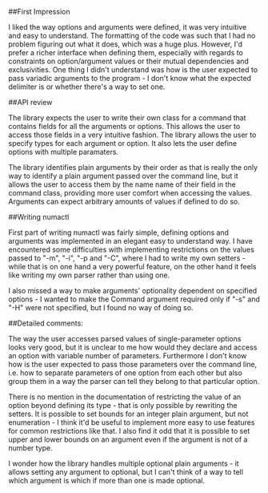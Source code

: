 ##First Impression

I liked the way options and arguments were defined, it was very intuitive and easy to understand. The formatting of the code was such that I had no problem figuring out what it does, which was a huge plus. However, I'd prefer a richer interface when defining them, especially with regards to constraints on option/argument values or their mutual dependencies and exclusivities. One thing I didn't understand was how is the user expected to pass variadic arguments to the program - I don't know what the expected delimiter is or whether there's a way to set one.

##API review

The library expects the user to write their own class for a command that contains fields for all the arguments or options. This allows the user to access those fields in a very intuitive fashion. The library allows the user to specify types for each argument or option. It also lets the user define options with multiple paramaters.

The library identifies plain arguments by their order as that is really the only way to identify a plain argument passed over the command line, but it allows the user to access them by the name name of their field in the command class, providing more user comfort when accessing the values. Arguments can expect arbitrary amounts of values if defined to do so. 

##Writing numactl

First part of writing numactl was fairly simple, defining options and arguments was implemented in an elegant easy to understand way. I have encountered some difficulties with implementing restrictions on the values passed to "-m", "-i", "-p and "-C", where I had to write my own setters - while that is on one hand a very powerful feature, on the other hand it feels like writing my own parser rather than using one.

I also missed a way to make arguments' optionality dependent on specified options - I wanted to make the Command argument required only if "-s" and "-H" were not specified, but I found no way of doing so. 

##Detailed comments:

The way the user accesses parsed values of single-parameter options looks very good, but it is unclear to me how would they declare and access an option with variable number of parameters. Furthermore I don't know how is the user expected to pass those parameters over the command line, i.e. how to separate parameters of one option from each other but also group them in a way the parser can tell they belong to that particular option.

There is no mention in the documentation of restricting the value of an option beyond defining its type - that is only possible by rewriting the setters. It is possible to set bounds for an integer plain argument, but not enumeration - I think it'd be useful to implement more easy to use features for common restrictions like that. I also find it odd that it is possible to set upper and lower bounds on an argument even if the argument is not of a number type.

I wonder how the library handles multiple optional plain arguments - it allows setting any argument to optional, but I can't think of a way to tell which argument is which if more than one is made optional. 


